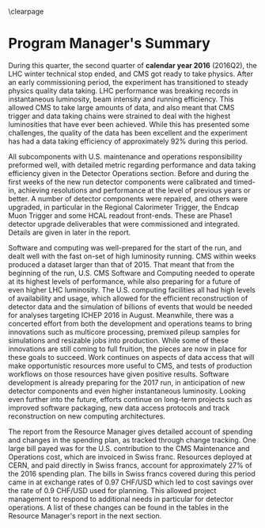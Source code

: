 \clearpage

# Program Manager's Summary

During this quarter, the second quarter of  **calendar year 2016** (2016Q2),  the LHC winter technical stop ended, and CMS got ready to take physics.   After an early commissioning period, the experiment has transitioned to steady physics quality data taking.  LHC performance was breaking records in instantaneous luminosity, beam intensity and running efficiency. This allowed CMS to take large amounts of data, and also meant that CMS trigger and data taking chains were strained to deal with the highest luminosities that have ever been achieved.  While this has presented some challenges, the quality of the data has been excellent and the experiment has had a data taking efficiency of approximately 92% during this period. 

All subcomponents with U.S. maintenance and operations responsibility preformed well, with detailed metric regarding performance and data taking efficiency given in the Detector Operations section.  Before and during the first weeks of the new run detector components were calibrated and timed-in, achieving resolutions and performance at the level of previous years or better.  A number of detector components were repaired, and others were upgraded, in particular in the Regional Calorimeter Trigger, the Endcap Muon Trigger  and some HCAL readout front-ends. These are Phase1 detector upgrade deliverables that were commissioned and integrated. Details are given in later in the report.

Software and computing was well-prepared for the start of the run, and dealt well with the fast on-set of high luminosity running. CMS within weeks produced a dataset larger than that of 2015. That meant that from the beginning of the run, U.S. CMS Software and Computing needed to operate at its highest levels of performance, while also preparing for a future of even higher LHC luminosity.  The U.S. computing facilities all had high levels of availability and usage, which allowed for the efficient reconstruction of detector data and the simulation of billions of events that would be needed for analyses targeting ICHEP 2016 in August.  Meanwhile, there was a concerted effort from both the development and operations teams to bring innovations such as multicore processing, premixed pileup samples for simulations and resizable jobs into production.  While some of these innovations are still coming to full fruition, the pieces are now in place for these goals to succeed.  Work continues on aspects of data access that will make opportunistic resources more useful to CMS, and tests of production workflows on those resources have given positive results.  Software development is already preparing for the 2017 run, in anticipation of new detector components and even higher instantaneous luminosity.  Looking even further into the future, efforts continue on long-term projects such as improved software packaging, new data access protocols and track reconstruction on new computing architectures.

The report from the Resource Manager gives detailed account of spending and changes in the spending plan, as tracked through change tracking. One large bill payed was for the U.S. contribution to the CMS Maintenance and Operations cost, which are invoiced in Swiss franc. Resources deployed at CERN, and paid directly in Swiss francs, account for approximately 27% of the 2016 spending plan. The bills in Swiss francs covered during this period came in at exchange rates of 0.97 CHF/USD which led to cost savings over the rate of 0.9 CHF/USD used for planning. This allowed project management to respond to additional needs in particular for detector operations. A list of these changes can be found in the tables in the Resource Manager's report in the next section.


